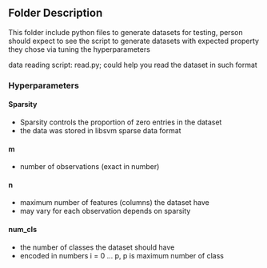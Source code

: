 ## Folder Description
This folder include python files to generate datasets for testing, person should expect to see the script to generate datasets with expected property they chose via tuning the hyperparameters

data reading script: read.py; could help you read the dataset in such format


### Hyperparameters

#### Sparsity
- Sparsity controls the proportion of zero entries in the dataset
- the data was stored in libsvm sparse data format


#### m
- number of observations (exact in number)

#### n
- maximum number of features (columns) the dataset have
- may vary for each observation depends on sparsity


#### num_cls
- the number of classes the dataset should have
- encoded in numbers i = 0 ... p, p is maximum number of class


